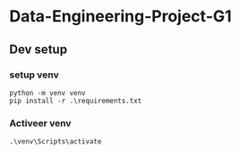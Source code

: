 # Data-Engineering-Project-G1

## Dev setup

### setup venv
```
python -m venv venv
pip install -r .\requirements.txt
```

### Activeer venv

```
.\venv\Scripts\activate
```
